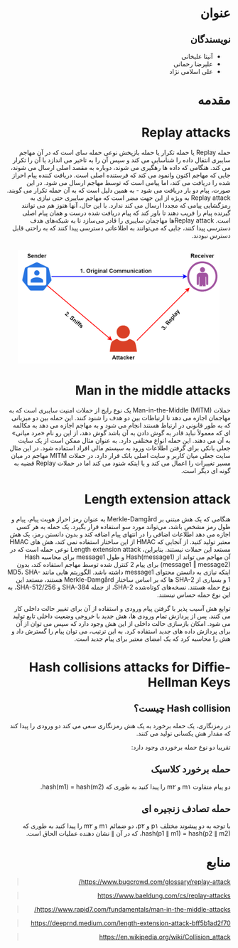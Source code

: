 <div dir="rtl">

# عنوان

## نویسندگان

- آنیتا علیخانی
- علیرضا رحمانی
- علی اسلامی نژاد

# مقدمه

# Replay attacks
حمله Replay یا حمله تکرار یا حمله بازپخش نوعی حمله سای است که در آن مهاجم سایبری انتقال داده را شناسایی می کند و سپس آن را به تاخیر می اندازد یا آن را تکرار می کند. هنگامی که داده ها رهگیری می شوند، دوباره به مقصد اصلی ارسال می شوند، جایی که مهاجم اکنون وانمود می کند که فرستنده اصلی است. دریافت کننده پیام احراز شده را دریافت می کند، اما پیامی است که توسط مهاجم ارسال می شود. در این صورت، پیام دو بار دریافت می شود - به همین دلیل است که به آن حمله تکرار می گویند. Replay attack به ویژه از این جهت مضر است که مهاجم سایبری حتی نیازی به رمزگشایی پیامی که مجددا ارسال می کند ندارد. با این حال، آنها هنوز هم می توانند گیرنده پیام را فریب دهند تا باور کند که پیام دریافت شده درست و همان پیام اصلی است. Replay attackها مهاجمان سایبری را قادر می‌سازد تا به شبکه‌های هدف دسترسی پیدا کنند، جایی که می‌توانند به اطلاعاتی دسترسی پیدا کنند که به راحتی قابل دسترس نبودند.

<img src="./images/replay.webp" style="display: block;padding:5px; auto;padding-top:10px; width: 90%; margin-left: auto;margin-right: auto;">

# Man in the middle attacks
حملات Man-in-the-Middle (MITM) یک نوع رایج از حملات امنیت سایبری است که به مهاجمان اجازه می دهد تا ارتباطات بین دو هدف را شنود کنند. این حمله بین دو میزبانی که به طور قانونی در ارتباط هستند انجام می شود و به مهاجم اجازه می دهد به مکالمه ای که معمولاً نباید قادر به گوش دادن به آن باشد گوش دهد، از این رو نام «مرد میانی» به آن می دهند. این حمله انواع مختلفی دارد. به عنوان مثال ممکن است از یک سایت جعلی بانکی برای گرفتن اطلاعات ورود به سیستم مالی افراد استفاده شود. در این مثال سایت جعلی میان کاربر و سایت اصلی بانک قرار دارد. در حملات MITM مهاجم در میان مسیر تغییرات را اعمال می کند و یا اینکه شنود می کند اما در حملات Replay قضیه به گونه ای دیگر است.

  
  # Length extension attack
هنگامی که یک هش مبتنی بر Merkle-Damgård به عنوان رمز احراز هویت پیام، پیام و طول رمز مشخص باشد، می‌تواند مورد سو استفاده قرار بگیرد. یک حمله به هر کسی اجازه می دهد اطلاعات اضافی را در انتهای پیام اضافه کند و بدون دانستن رمز، یک هش معتبر تولید کنید.
از آنجایی که HMAC از این ساختار استفاده نمی کند، هش های HMAC مستعد این حملات نیستند.
بنابراین، Length extension attack نوعی حمله است که در آن مهاجم می تواند از Hash(message1) و طول message1 برای محاسبه Hash (message1 ‖ message2) برای پیام 2 کنترل شده توسط مهاجم استفاده کند، بدون اینکه نیازی به دانستن محتوای message1 داشته باشد.
الگوریتم هایی مانند MD5، SHA-1 و بسیاری از SHA-2 ها که بر اساس ساختار Merkle-Damgård هستند، مستعد این نوع حمله هستند. نسخه‌های کوتاه‌شده SHA-2، از جمله SHA-384 و SHA-512/256، به این نوع حمله حساس نیستند.

توابع هش آسیب پذیر با گرفتن پیام ورودی و استفاده از آن برای تغییر حالت داخلی کار می کنند. پس از پردازش تمام ورودی ها، هش جدید با خروجی وضعیت داخلی تابع تولید می شود. امکان بازسازی حالت داخلی از این هش وجود دارد که سپس می توان از آن برای پردازش داده های جدید استفاده کرد. به این ترتیب، می توان پیام را گسترش داد و هش را محاسبه کرد که یک امضای معتبر برای پیام جدید است.
  
  # Hash collisions attacks for Diffie-Hellman Keys
  
  ## Hash collision چیست؟
در رمزنگاری، یک حمله برخورد به یک هش رمزنگاری سعی می کند دو ورودی را پیدا کند که مقدار هش یکسانی تولید می کنند.

تقریبا دو نوع حمله برخوردی وجود دارد:

## حمله برخورد کلاسیک
دو پیام متفاوت m۱ و m۲ را پیدا کنید به طوری که hash(m1) = hash(m2).

## حمله تصادف زنجیره ای
با توجه به دو پیشوند مختلف p۱ و p۲، دو ضمائم m۱ و m۲ را پیدا کنید به طوری که hash(p1 ∥ m1) = hash(p2 ∥ m2)، که در آن ∥ نشان دهنده عملیات الحاق است.
  
# منابع
>https://www.bugcrowd.com/glossary/replay-attack/

>https://www.baeldung.com/cs/replay-attacks

>https://www.rapid7.com/fundamentals/man-in-the-middle-attacks/
  
>https://deeprnd.medium.com/length-extension-attack-bff5b1ad2f70
  
>https://en.wikipedia.org/wiki/Collision_attack


</div>
